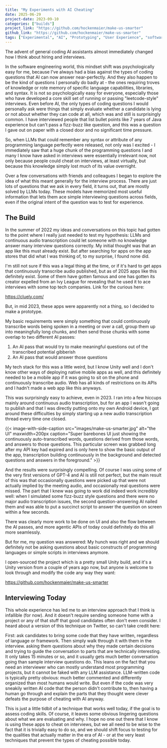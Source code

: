 ```yaml
---
title: "My Experiments with AI Cheating"
date: 2025-06-29
project-date: 2023-09-10
categories: ["builds"]
project_link: "https://github.com/hockenmaier/make-us-smarter"
github_link: "https://github.com/hockenmaier/make-us-smarter"
tags: ["Experimental", "AI", "Prototyping", "User Experience", "software"]
---
```


The advent of general coding AI assistants almost immediately changed how I think about hiring and interviews.

In the software engineering world, this mindset shift was psychologically easy for me, because I've always had a bias against the types of coding questions that AI can now answer near-perfectly. And they also happen to be the kind of questions I personally do badly at - the ones requiring troves of knowledge or rote memory of specific language capabilities, libraries, and syntax. It is not so psychologically easy for everyone, especially those who have developed a core skill set of running or passing "leetcode-style" interviews. Even before AI, the only types of coding questions I would personally ask were things that simply evaluate whether a candidate is lying or not about whether they can code at all, which was and still is surprisingly common. I have interviewed people that list bullet points like 7 years of Java experience but can't pass a fizz-buzz like question, and this was a question I gave out on paper with a closed door and no significant time pressure.

So, when LLMs that could remember any syntax or attribute of any programming language perfectly were released, not only was I excited - I immediately saw that a huge chunk of the programming questions I and many I know have asked in interviews were essentially irrelevant now, not only because people could cheat on interviews, at least virtually, but because this knowledge simply lost much of its value overnight.

Over a few conversations with friends and colleagues I began to explore the idea of what this meant generally for the interview process. There are just lots of questions that we ask in every field, it turns out, that are mostly solved by LLMs today. These models have memorized most useful information that lets them ace simple interviewing questions across fields, even if the original intent of the question was to test for experience.

## The Build

In the summer of 2022 my ideas and conversations on this topic had gotten to the point where I really just needed to test my hypothesis: LLMs and continuous audio transcription could let someone with no knowledge answer many interview questions correctly. My initial thought was that an app like this must already exist. But after searching for apps on the app stores that did what I was thinking of, to my surprise, I found none did.

I'm still not sure if this was a legal thing at the time, or if it's hard to get apps that continuously transcribe audio published, but as of 2025 apps like this definitely exist. Some of them have gotten famous and one has gotten its creator expelled from an Ivy League for revealing that he used it to ace interviews with some top tech companies. Link for the curious here:

https://cluely.com/

But, in mid 2023, these apps were apparently not a thing, so I decided to make a prototype.

My basic requirements were simply something that could continuously transcribe words being spoken in a meeting or over a call, group them up into meaningfully long chunks, and then send those chunks with some overlap to two different AI passes:

1. An AI pass that would try to make meaningful questions out of the transcribed potential gibberish
2. An AI pass that would answer those questions

My tech stack for this was a little weird, but I know Unity well and I don't know other ways of deploying native mobile apps as well, and this definitely needed to be a mobile app if it was going to sit on the phone and continuously transcribe audio. Web has all kinds of restrictions on its APIs and I hadn't made a web app like this anyways.

This was surprisingly easy to achieve, even in 2023. I ran into a few hiccups mainly around continuous audio transcription, but for an app I wasn't going to publish and that I was directly putting onto my own Android device, I got around these difficulties by simply starting up a new audio transcription thread every time one closed.

{{< image-with-side-caption
    src="images/make-us-smarter.jpg"
    alt="the UI"
    maxwidth=200px
    caption="Super barebones UI just showing the continuously auto-transcribed words, questions derived from those words, and answers to those questions.  This particular screen was grabbed long after my API key had expired and is only here to show the basic output of the app, transcription building continuously in the background and detected questions and answers in the foreground." >}}

And the results were surprisingly compelling. Of course I was using some of the very first versions of GPT-4 and AI is still not perfect, but the main result of this was that occasionally questions were picked up that were not actually implied by the meeting audio, and occasionally real questions were missed. The part that I knew was going to work did indeed work incredibly well: when I simulated some fizz-buzz style questions and there were no major audio transcription issues, the second question-answering AI nailed them and was able to put a succinct script to answer the question on screen within a few seconds.

There was clearly more work to be done on UI and also the flow between the AI passes, and more agentic APIs of today could definitely do this all more seamlessly.

But for me, my question was answered: My hunch was right and we should definitely not be asking questions about basic constructs of programming languages or simple scripts in interviews anymore.

I open-sourced the project which is a pretty small Unity build, and it's a Unity version from a couple of years ago now, but anyone is welcome to look through and modify the code any way they want:

https://github.com/hockenmaier/make-us-smarter

## Interviewing Today

This whole experience has led me to an interview approach that I think is infallible (for now). And it doesn't require sending someone home with a project or any of that stuff that good candidates often don't even consider. I heard about a version of this technique on Twitter, so can't take credit here:

First: ask candidates to bring some code that they have written, regardless of language or framework. Then simply walk through it with them in the interview. asking them questions about why they made certain decisions and trying to guide the conversation to parts that are technically interesting. It only takes 15 minutes or so, and it usually gets much better conversation going than sample interview questions do. This leans on the fact that you need an interviewer who can mostly understand most programming projects, but it cannot be faked with any LLM assistance. LLM-written code is typically pretty obvious: much better commented and differently organized than most humans would write. But even if the code was very sneakily written AI code that the person didn't contribute to, then having a human go through and explain the parts that they thought were clever defeats the purpose of cheating with AI anyway.

This is just a little tidbit of a technique that works well today, if the goal is to assess coding skills. Of course, it leaves some obvious lingering questions about what we are evaluating and why. I hope no one out there that I know is using these apps to cheat on interviews, but we all need to be wise to the fact that it is trivially easy to do so, and we should shift focus to testing for the qualities that actually matter in the era of AI - or at the very least techniques that prevent the types of cheating possible today.
